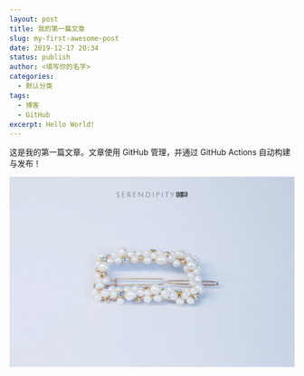```yaml
---
layout: post
title: 我的第一篇文章
slug: my-first-awesome-post
date: 2019-12-17 20:34
status: publish
author: <填写你的名字>
categories: 
  - 默认分类
tags: 
  - 博客
  - GitHub
excerpt: Hello World!
---
```

这是我的第一篇文章。文章使用 GitHub 管理，并通过 GitHub Actions 自动构建与发布！

![幽灵公主剧照](./images/B58A6801.jpg)
